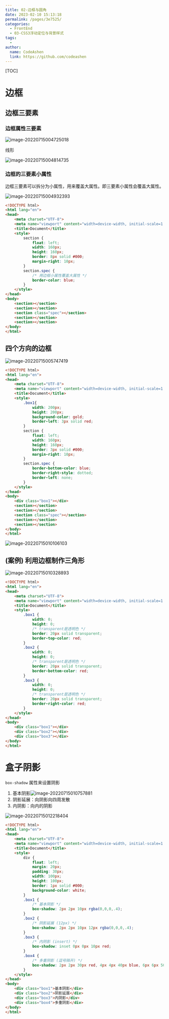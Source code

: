 ```yaml
---
title: 02-边框与圆角
date: 2023-02-10 15:13:18
permalink: /pages/3e7525/
categories:
  - FrontEnd
  - 03-CSS3浮动定位与背景样式
tags:
  - 
author: 
  name: CodeAshen
  link: https://github.com/codeashen
---
```

[TOC]

# 边框

## 边框三要素

### 边框属性三要素

![image-20220715004725018](https://cc.hjfile.cn/cc/img/20220715/2022071512472682197458.png)

线形

![image-20220715004814735](https://cc.hjfile.cn/cc/img/20220715/2022071512481663664070.png)

### 边框的三要素小属性

边框三要素可以拆分为小属性，用来覆盖大属性。即三要素小属性会覆盖大属性。

![image-20220715004932393](https://cc.hjfile.cn/cc/img/20220715/2022071512493429644283.png)

```html
<!DOCTYPE html>
<html lang="en">
<head>
    <meta charset="UTF-8">
    <meta name="viewport" content="width=device-width, initial-scale=1.0">
    <title>Document</title>
    <style>
        section {
            float: left;
            width: 160px;
            height: 160px;
            border: 8px solid #000;
            margin-right: 10px;
        }
        section.spec {
            /* 用边框小属性覆盖大属性 */
            border-color: blue;
        }
    </style>
</head>
<body>
    <section></section>
    <section></section>
    <section class="spec"></section>
    <section></section>
    <section></section>
</body>
</html>
```

## 四个方向的边框

![image-20220715005747419](https://cc.hjfile.cn/cc/img/20220715/2022071512574926387552.png)

```html
<!DOCTYPE html>
<html lang="en">
<head>
    <meta charset="UTF-8">
    <meta name="viewport" content="width=device-width, initial-scale=1.0">
    <title>Document</title>
    <style>
        .box1{
            width: 200px;
            height: 200px;
            background-color: gold;
            border-left: 3px solid red;
        }
        section {
            float: left;
            width: 160px;
            height: 160px;
            border: 3px solid #000;
            margin-right: 10px;
        }
        section.spec {
            border-bottom-color: blue;
            border-right-style: dotted;
            border-left: none;
        }
    </style>
</head>
<body>
    <div class="box1"></div>
    <section></section>
    <section></section>
    <section class="spec"></section>
    <section></section>
    <section></section>
</body>
</html>
```

![image-20220715010106103](https://cc.hjfile.cn/cc/img/20220715/2022071501010780757807.png)

## (案例) 利用边框制作三角形

![image-20220715010328893](https://cc.hjfile.cn/cc/img/20220715/2022071501033049938274.png)

```html
<!DOCTYPE html>
<html lang="en">
<head>
    <meta charset="UTF-8">
    <meta name="viewport" content="width=device-width, initial-scale=1.0">
    <title>Document</title>
    <style>
        .box1 {
            width: 0;
            height: 0;
            /* transparent是透明色 */
            border: 20px solid transparent;
            border-top-color: red;
        }
        .box2 {
            width: 0;
            height: 0;
            /* transparent是透明色 */
            border: 20px solid transparent;
            border-bottom-color: red;
        }
        .box3 {
            width: 0;
            height: 0;
            /* transparent是透明色 */
            border: 20px solid transparent;
            border-right-color: red;
        }
    </style>
</head>
<body>
    <div class="box1"></div>
    <div class="box2"></div>
    <div class="box3"></div>
</body>
</html>
```

# 盒子阴影

`box-shadow` 属性来设置阴影

1. 基本阴影![image-20220715010757881](https://cc.hjfile.cn/cc/img/20220715/2022071501075956786592.png)
2. 阴影延展：向阴影向四周发散
3. 内阴影：向内的阴影

![image-20220715012218404](https://cc.hjfile.cn/cc/img/20220715/2022071501222021776969.png)

```html
<!DOCTYPE html>
<html lang="en">
<head>
    <meta charset="UTF-8">
    <meta name="viewport" content="width=device-width, initial-scale=1.0">
    <title>Document</title>
    <style>
        div {
            float: left;
            margin: 20px;
            padding: 30px;
            width: 100px;
            height: 100px;
            border: 1px solid #000;
            background-color: white;
        }
        .box1 {
            /* 基本阴影 */
            box-shadow: 2px 2px 10px rgba(0,0,0,.4);
        }
        .box2 {
            /* 阴影延展 (12px) */
            box-shadow: 2px 2px 10px 12px rgba(0,0,0,.4);
        }
        .box3 {
            /* 内阴影 (insert) */
            box-shadow: inset 0px 0px 10px red;
        }
        .box4 {
            /* 多重阴影 (逗号隔开) */
            box-shadow: 2px 2px 30px red, 4px 4px 40px blue, 6px 6px 50px green, inset 0px 0px 6px orange;
        }
    </style>
</head>
<body>
    <div class="box1">基本阴影</div>
    <div class="box2">阴影延展</div>
    <div class="box3">内阴影</div>
    <div class="box4">多重阴影</div>
</body>
</html>
```

